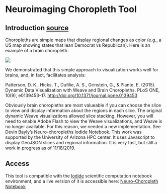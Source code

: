 # Neuroimaging Choropleth Tool


## Introduction [source]

Choropleths are simple maps that display regional changes as color (e.g., a US map showing states that lean Democrat vs Republican). Here is an example of a brain choropleth.

![](https://lh3.googleusercontent.com/lG0HrQd9wPpJB4e08zBI3-9-zGkCDqpGoX3yT96Xyf6VIBvV09ktcVEgN-ihGGEJ7Ma8BKhsPCrsZKUJSw2q6tGQhiY1-uM3U5FlG1rDDPjEm87Ic01aEtUgEfV6PAP-2IzVIwSgj1qOToi7zgWvx9iAnZphIe_WooH_D91rVJgHvfIAv8Hbs8RvVGDf4DhXBNrTkhlJ-hC1RHwR_LhspiTfj-dgjquSg7y58XmnQbTDQUeV9znqpvcEKunGnCplly1ckPVlEJJriOIvVDPo0R2Y-CM9fvXNZHobUS095FWbz3HaxgqcB-7J9qeYUn9S2Qs6PvKYrjl1rFqyAjwna1D2wTfR5Qzap2THKD84QwZtW2TmJSw2Uo9mlIWWJAZtRNYdOviufANNjDYDFhh2ZyUy8MN4T4DVaIK-ywixroTJqsXlVMC6-9aRqsS4BNj_1pUW0NPPEcEmV3S37tIbDGqlxzPYrA-MjwP7aPbuJaV2Y5pgK96akqQRG3T2r5uC-Lnpd48dFbky5wb1nlmf03btyPmJnmFXqHkuCMzLR3mPRuqjjYCNBg_-KEFwF_4AwnhmvLsD41nxjW8Uyq2-Atwvpki5CQesbz6QtSycBj9OWLvF5Twx_7DUmZPuWOmoCsGKBUpimm8bq8LOVS4WrZ1dpgv3Hmsp54ChO0-7I_KX4pkWac3T-Y8=w328-h398-no)

We demonstrated that this simple approach to visualization works well for brains, and, in fact, facilitates analysis:

Patterson, D. K., Hicks, T., Dufilie, A. S., Grinstein, G., & Plante, E. (2015). Dynamic Data Visualization with Weave and Brain Choropleths. PLoS ONE, 10(9), e0139453–17. http://doi.org/10.1371/journal.pone.0139453

Obviously brain choropleths are most valueable if you can choose the slice to view and display information about the regions in each slice. The original dynamic Weave visualizations allowed slice stacking. However, you will need to enable Adobe Flash to view the Weave visualizations, and Weave is no longer available. For this reason, we needed a new implementation. See Devin Bayly’s Neuro-choropleths Iodide Notebook. This work was supported by the University of Arizona HPC center. It uses Javascript to display GeoJSON slices and regional information. It is very fast, but still a work in progress as of 11/18/2019.


[source]: https://neuroimaging-core-docs.readthedocs.io/en/latest/pages/choropleths.html

## Access

This tool is compatible with the [Iodide](https://alpha.iodide.io/) scientific computation notebook environment, and a live version of it is accessible here:
[Neuro-Choropleth Notebook](https://alpha.iodide.io/notebooks/3446/?viewMode=report)
